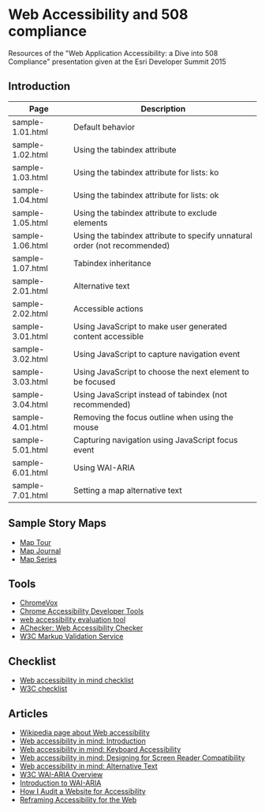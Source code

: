 # Web Accessibility and 508 compliance
Resources of the "Web Application Accessibility: a Dive into 508 Compliance" presentation given at the Esri Developer Summit 2015

## Introduction

| Page              | Description  |
| ------------------| ------------ |
| sample-1.01.html  | Default behavior |
| sample-1.02.html  | Using the tabindex attribute |
| sample-1.03.html  | Using the tabindex attribute for lists: ko |
| sample-1.04.html  | Using the tabindex attribute for lists: ok  |
| sample-1.05.html  | Using the tabindex attribute to exclude elements |
| sample-1.06.html  | Using the tabindex attribute to specify unnatural order (not recommended) |
| sample-1.07.html  | Tabindex inheritance |
| sample-2.01.html  | Alternative text |
| sample-2.02.html  | Accessible actions |
| sample-3.01.html  | Using JavaScript to make user generated content accessible |
| sample-3.02.html  | Using JavaScript to capture navigation event |
| sample-3.03.html  | Using JavaScript to choose the next element to be focused |
| sample-3.04.html  | Using JavaScript instead of tabindex (not recommended) |
| sample-4.01.html  | Removing the focus outline when using the mouse |
| sample-5.01.html  | Capturing navigation using JavaScript focus event |
| sample-6.01.html  | Using WAI-ARIA |
| sample-7.01.html  | Setting a map alternative text |

## Sample Story Maps

* [Map Tour](http://story.maps.arcgis.com/apps/MapTour/index.html?appid=e3deae1996024401ac4a9112030ccf49) 
* [Map Journal](http://story.maps.arcgis.com/apps/MapJournal/index.html?appid=944d538ef4ca4c1289ca0edf2e0d6f31)
* [Map Series](http://story.maps.arcgis.com/apps/MapSeries/index.html?appid=f4998d52548d4b98bcc829620650030c)


## Tools

* [ChromeVox](http://www.chromevox.com/)
* [Chrome Accessibility Developer Tools](https://chrome.google.com/webstore/detail/accessibility-developer-t/fpkknkljclfencbdbgkenhalefipecmb)
* [web accessibility evaluation tool](http://wave.webaim.org/)
* [AChecker: Web Accessibility Checker](http://achecker.ca/checker/index.php)
* [W3C Markup Validation Service](http://validator.w3.org/)

## Checklist

* [Web accessibility in mind checklist](http://webaim.org/standards/wcag/checklist)
* [W3C checklist](http://www.w3.org/TR/WCAG10/full-checklist.html)

## Articles

* [Wikipedia page about Web accessibility](http://en.m.wikipedia.org/wiki/Web_accessibility)
* [Web accessibility in mind: Introduction](http://webaim.org/intro/)
* [Web accessibility in mind: Keyboard Accessibility](http://webaim.org/techniques/keyboard/)
* [Web accessibility in mind: Designing for Screen Reader Compatibility](http://webaim.org/techniques/screenreader/)
* [Web accessibility in mind: Alternative Text](http://webaim.org/techniques/alttext/)
* [W3C WAI-ARIA Overview](http://www.w3.org/WAI/intro/aria)
* [Introduction to WAI-ARIA](http://www.interactiveaccessibility.com/blog/introduction-wai-aria)
* [How I Audit a Website for Accessibility](http://substantial.com/blog/2014/07/22/how-i-audit-a-website-for-accessibility/)
* [Reframing Accessibility for the Web](http://alistapart.com/article/reframing-accessibility-for-the-web)
